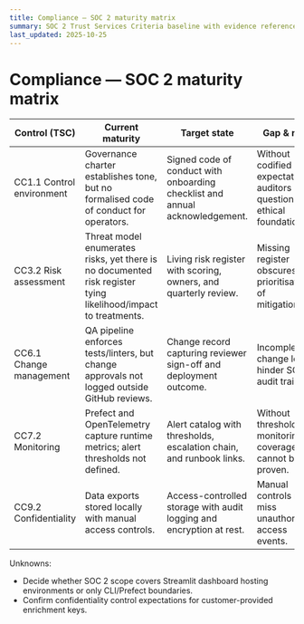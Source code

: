 ```yaml
---
title: Compliance — SOC 2 maturity matrix
summary: SOC 2 Trust Services Criteria baseline with evidence references, owners, and remediation actions.
last_updated: 2025-10-25
---
```


# Compliance — SOC 2 maturity matrix

| Control (TSC) | Current maturity | Target state | Gap & risk | Risk severity | Evidence | Control owner | Remediation |
| --- | --- | --- | --- | --- | --- | --- | --- |
| CC1.1 Control environment | Governance charter establishes tone, but no formalised code of conduct for operators. | Signed code of conduct with onboarding checklist and annual acknowledgement. | Without codified expectations, auditors may question ethical foundation. | Medium | [`docs/governance/project-charter.md`](../../governance/project-charter.md). | Leadership & People Ops | [Backlog: SOC2-001](../remediation-backlog.md#soc2-001-publish-code-of-conduct) |
| CC3.2 Risk assessment | Threat model enumerates risks, yet there is no documented risk register tying likelihood/impact to treatments. | Living risk register with scoring, owners, and quarterly review. | Missing register obscures prioritisation of mitigations. | High | [`docs/security/threat-model.md`](../../security/threat-model.md); risk register to be maintained at `docs/security/risk-register.md`. | Security | [Backlog: SOC2-002](../remediation-backlog.md#soc2-002-maintain-risk-register) |
| CC6.1 Change management | QA pipeline enforces tests/linters, but change approvals not logged outside GitHub reviews. | Change record capturing reviewer sign-off and deployment outcome. | Incomplete change logs hinder SOC 2 audit trail. | Medium | [`.github/workflows/process-data.yml`](../../.github/workflows/process-data.yml); GitHub PR history. | Engineering | [Backlog: SOC2-003](../remediation-backlog.md#soc2-003-enhance-change-records) |
| CC7.2 Monitoring | Prefect and OpenTelemetry capture runtime metrics; alert thresholds not defined. | Alert catalog with thresholds, escalation chain, and runbook links. | Without thresholds, monitoring coverage cannot be proven. | Medium | [`docs/metrics/metrics-plan.md`](../../metrics/metrics-plan.md); Prefect telemetry configuration. | Observability | [Backlog: SOC2-004](../remediation-backlog.md#soc2-004-define-alert-thresholds) |
| CC9.2 Confidentiality | Data exports stored locally with manual access controls. | Access-controlled storage with audit logging and encryption at rest. | Manual controls may miss unauthorised access events. | High | [`docs/explanations/architecture.md`](../../explanations/architecture.md); export logs to be archived under `dist/logs/access/`. | Platform | [Backlog: SOC2-005](../remediation-backlog.md#soc2-005-harden-confidentiality-controls) |

Unknowns:

- Decide whether SOC 2 scope covers Streamlit dashboard hosting environments or only CLI/Prefect boundaries.
- Confirm confidentiality control expectations for customer-provided enrichment keys.
